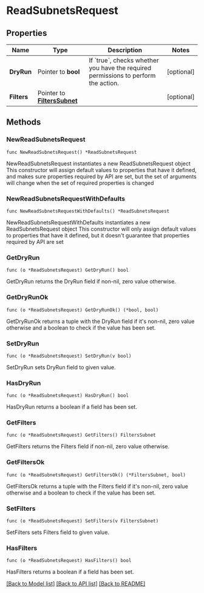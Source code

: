 # ReadSubnetsRequest

## Properties

Name | Type | Description | Notes
------------ | ------------- | ------------- | -------------
**DryRun** | Pointer to **bool** | If &#x60;true&#x60;, checks whether you have the required permissions to perform the action. | [optional] 
**Filters** | Pointer to [**FiltersSubnet**](FiltersSubnet.md) |  | [optional] 

## Methods

### NewReadSubnetsRequest

`func NewReadSubnetsRequest() *ReadSubnetsRequest`

NewReadSubnetsRequest instantiates a new ReadSubnetsRequest object
This constructor will assign default values to properties that have it defined,
and makes sure properties required by API are set, but the set of arguments
will change when the set of required properties is changed

### NewReadSubnetsRequestWithDefaults

`func NewReadSubnetsRequestWithDefaults() *ReadSubnetsRequest`

NewReadSubnetsRequestWithDefaults instantiates a new ReadSubnetsRequest object
This constructor will only assign default values to properties that have it defined,
but it doesn't guarantee that properties required by API are set

### GetDryRun

`func (o *ReadSubnetsRequest) GetDryRun() bool`

GetDryRun returns the DryRun field if non-nil, zero value otherwise.

### GetDryRunOk

`func (o *ReadSubnetsRequest) GetDryRunOk() (*bool, bool)`

GetDryRunOk returns a tuple with the DryRun field if it's non-nil, zero value otherwise
and a boolean to check if the value has been set.

### SetDryRun

`func (o *ReadSubnetsRequest) SetDryRun(v bool)`

SetDryRun sets DryRun field to given value.

### HasDryRun

`func (o *ReadSubnetsRequest) HasDryRun() bool`

HasDryRun returns a boolean if a field has been set.

### GetFilters

`func (o *ReadSubnetsRequest) GetFilters() FiltersSubnet`

GetFilters returns the Filters field if non-nil, zero value otherwise.

### GetFiltersOk

`func (o *ReadSubnetsRequest) GetFiltersOk() (*FiltersSubnet, bool)`

GetFiltersOk returns a tuple with the Filters field if it's non-nil, zero value otherwise
and a boolean to check if the value has been set.

### SetFilters

`func (o *ReadSubnetsRequest) SetFilters(v FiltersSubnet)`

SetFilters sets Filters field to given value.

### HasFilters

`func (o *ReadSubnetsRequest) HasFilters() bool`

HasFilters returns a boolean if a field has been set.


[[Back to Model list]](../README.md#documentation-for-models) [[Back to API list]](../README.md#documentation-for-api-endpoints) [[Back to README]](../README.md)


